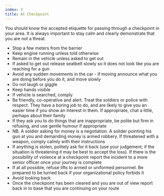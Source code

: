 ```yaml
---
index: 3
title: At Checkpoint
---
```

You should know the accepted etiquette for passing through a checkpoint in your area. It is always important to stay calm and clearly demonstrate that you are not a threat.

*   Stop a few meters from the barrier
*   Keep engine running unless told otherwise
*   Remain in the vehicle unless asked to get out
*   If asked to get out release seatbelt slowly so it does not look like you are reaching for a gun
*   Avoid any sudden movements in the car - if moving announce what you are doing before you do it, and move slowly
*   Do not laugh or giggle
*   Keep hands visible
*   If vehicle is searched, comply
*   Be friendly, co-operative and alert. Treat the soldiers or police with respect.  They have a boring job to do, and are likely to give you an easier time if you show an interest in them. If appropriate, chat a little, perhaps about their family
*   If they ask you to do things that are inappropriate, be polite but firm in refusing, and use gentle humour if appropriate
*   NB. A soldier asking for money is a negotiation. A solider pointing his gun at you and demanding money is armed robbery. If threatened with a weapon, comply calmly with their instructions
*   If anything is stolen, politely ask for it back (use your judgement; if the situation is threatening it may be best to accept the loss). If there is the possibility of violence at a checkpoint report the incident to a more senior officer once your journey is complete
*   If at all possible, refuse lifts to armed or uniformed personnel. Be prepared to be turned back if your organizational policy forbids it
*   Avoid looking back
*   Once the checkpoint has been cleared and you are out of view report back in to base that you are continuing on your route